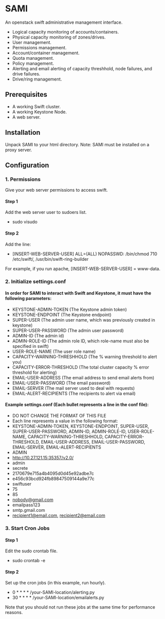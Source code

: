 # SAMI

An openstack swift administrative management interface.

* Logical capacity monitoring of accounts/containers.
* Physical capacity monitoring of zones/drives.
* User management.
* Permissions management.
* Account/container management.
* Quota management.
* Policy management.
* Alerting and email alerting of capacity threshhold, node failures, and drive failures.
* Drive/ring management.

## Prerequisites

* A working Swift cluster.
* A working Keystone Node.
* A web server.

## Installation

Unpack SAMI to your html directory.
Note: SAMI must be installed on a proxy server.

## Configuration

### 1. Permissions

Give your web server permissions to access swift.

#### Step 1

Add the web server user to sudoers list.

* sudo visudo

#### Step 2

Add the line:

* [INSERT-WEB-SERVER-USER] ALL=(ALL) NOPASSWD: /bin/chmod 710 /etc/swift/, /usr/bin/swift-ring-builder

For example, if you run apache, [INSERT-WEB-SERVER-USER] = www-data.

### 2. Initialize settings.conf

#### In order for SAMI to interact with Swift and Keystone, it must have the following parameters:

* KEYSTONE-ADMIN-TOKEN (The Keystone admin token)
* KEYSTONE-ENDPOINT (The Keystone endpoint)
* SUPER-USER (The admin user name, which was previously created in keystone)
* SUPER-USER-PASSWORD (The admin user password)
* ADMIN-ID (The admin id)
* ADMIN-ROLE-ID (The admin role ID, which role-name must also be specified in swift)
* USER-ROLE-NAME (The user role name)
* CAPACITY-WARNING-THRESHHOLD (The % warning threshold to alert you)
* CAPACITY-ERROR-THRESHOLD (The total cluster capacity % error threshold for alerting)
* EMAIL-USER-ADDRESS (The email address to send email alerts from)
* EMAIL-USER-PASSWORD (The email password)
* EMAIL-SERVER (The mail server used to deal with requests)
* EMAIL-ALERT-RECIPIENTS (The recipients to alert via email)

#### Example settings.conf (Each bullet represents a line in the conf file):

* DO NOT CHANGE THE FORMAT OF THIS FILE
* Each line represents a value in the following format:
* KEYSTONE-ADMIN-TOKEN, KEYSTONE-ENDPOINT, SUPER-USER, SUPER-USER-PASSWORD, ADMIN-ID, ADMIN-ROLE-ID, USER-ROLE-NAME, CAPACITY-WARNING-THRESHHOLD, CAPACITY-ERROR-THRESHOLD, EMAIL-USER-ADDRESS, EMAIL-USER-PASSWORD, EMAIL-SERVER, EMAIL-ALERT-RECIPIENTS
* ADMIN
* http://10.27.121.15:35357/v2.0/
* admin
* secrete
* 2170679e715a4b4095d0d45e92adbe7c
* e456c93bcd924fb89847509144a9e77c
* swiftuser
* 75
* 85
* nobody@gmail.com
* emailpass123
* smtp.gmail.com
* recipient1@email.com, recipient2@email.com

### 3. Start Cron Jobs

#### Step 1

Edit the sudo crontab file.

* sudo crontab -e

#### Step 2

Set up the cron jobs (in this example, run hourly).

* 0 * * * * /your-SAMI-location/alerting.py
* 30 * * * * /your-SAMI-location/emailalerts.py

Note that you should not run these jobs at the same time for performance reasons.
